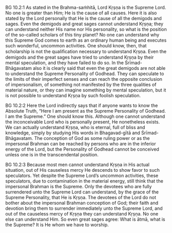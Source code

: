BG 10.2:1	As stated in the Brahma-saṁhitā, Lord Kṛṣṇa is the Supreme Lord. No one is greater than Him; He is the cause of all causes. Here it is also stated by the Lord personally that He is the cause of all the demigods and sages. Even the demigods and great sages cannot understand Kṛṣṇa; they can understand neither His name nor His personality, so what is the position of the so-called scholars of this tiny planet? No one can understand why this Supreme God comes to earth as an ordinary human being and executes such wonderful, uncommon activities. One should know, then, that scholarship is not the qualiﬁcation necessary to understand Kṛṣṇa. Even the demigods and the great sages have tried to understand Kṛṣṇa by their mental speculation, and they have failed to do so. In the Śrīmad-Bhāgavatam also it is clearly said that even the great demigods are not able to understand the Supreme Personality of Godhead. They can speculate to the limits of their imperfect senses and can reach the opposite conclusion of impersonalism, of something not manifested by the three qualities of material nature, or they can imagine something by mental speculation, but it is not possible to understand Kṛṣṇa by such foolish speculation.

BG 10.2:2	Here the Lord indirectly says that if anyone wants to know the Absolute Truth, “Here I am present as the Supreme Personality of Godhead. I am the Supreme.” One should know this. Although one cannot understand the inconceivable Lord who is personally present, He nonetheless exists. We can actually understand Kṛṣṇa, who is eternal, full of bliss and knowledge, simply by studying His words in Bhagavad-gītā and Śrīmad-Bhāgavatam. The conception of God as some ruling power or as the impersonal Brahman can be reached by persons who are in the inferior energy of the Lord, but the Personality of Godhead cannot be conceived unless one is in the transcendental position.

BG 10.2:3	Because most men cannot understand Kṛṣṇa in His actual situation, out of His causeless mercy He descends to show favor to such speculators. Yet despite the Supreme Lord’s uncommon activities, these speculators, due to contamination in the material energy, still think that the impersonal Brahman is the Supreme. Only the devotees who are fully surrendered unto the Supreme Lord can understand, by the grace of the Supreme Personality, that He is Kṛṣṇa. The devotees of the Lord do not bother about the impersonal Brahman conception of God; their faith and devotion bring them to surrender immediately unto the Supreme Lord, and out of the causeless mercy of Kṛṣṇa they can understand Kṛṣṇa. No one else can understand Him. So even great sages agree: What is ātmā, what is the Supreme? It is He whom we have to worship.